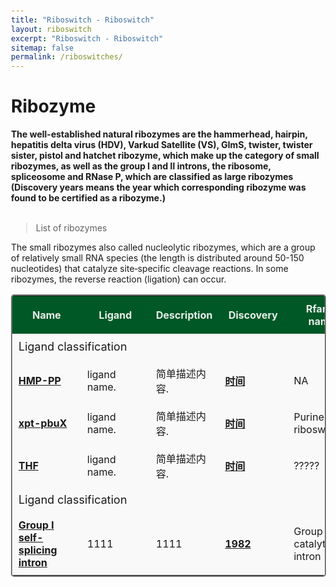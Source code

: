 ```yaml
---
title: "Riboswitch - Riboswitch"
layout: riboswitch
excerpt: "Riboswitch - Riboswitch"
sitemap: false
permalink: /riboswitches/
---
```

# Ribozyme


<strong>The well-established natural ribozymes are the hammerhead, hairpin, hepatitis delta virus (HDV), Varkud Satellite (VS), GlmS, twister, twister sister, pistol and hatchet ribozyme, which make up the category of small ribozymes, as well as the group I and II introns, the ribosome, spliceosome and RNase P, which are classified as large ribozymes (Discovery years means the year which corresponding ribozyme was found to be certified as a ribozyme.)</strong><br><br>


> List of ribozymes 

The small ribozymes also called nucleolytic ribozymes, which are a group of relatively small RNA species (the length is distributed around 50-150 nucleotides) that catalyze site‐specific cleavage reactions. In some ribozymes, the reverse reaction (ligation) can occur. <font>

<html lang="en">
  <head>
    <meta charset="utf-8">
    <title>Sort table example</title>
    <style>
	    body {
			font-size: 14px;
			margin: 50px 30px;
            padding-top: 10px;
      }
		  table {
        border: 2px solid #f8f8ff;
        border: 2px solid #767676;
		    border: 2px solid #767676;
		    border-radius: 5px;
		    background-color: #fff;
        }
		  th {
        background-color: #719B71;
        background-color: #719B71;
        background-color: #005826;
        color: rgba(255,255,255,0.9);
		    cursor: pointer;
        }
		  td {
		    background-color: #ffffff;
		    background-color: #f9f9f9;
		    background-color: #f9f9f9;
		    }		
		  th, td {
		  min-width: 90px;
		  padding: 10px 10px;
		}		/*
		  .arrow {
		  display: inline-block;
		  vertical-align: middle;
		  width: 0;
		  height: 0;
		  margin-left: 5px;
		  opacity: 0.66;
		}		
		  .arrow.asc {
		  border-left: 4px solid transparent;
		  border-right: 4px solid transparent;
		  border-bottom: 4px solid #fff;
		} 
		  .arrow.dsc {
		  border-left: 4px solid transparent;
		  border-right: 4px solid transparent;
		  border-top: 4px solid #fff;
		}*/
	  </style>
  </head>
    <body>
        <table id="table_id" class="table table-striped table-bordered" cellspacing="0" width="100%">
            <tr>
                <th id="th0" onclick="SortTable(this)" class="as">Name<span class="arrow asc"></span></th>
                <th id="th1" onclick="SortTable(this)" class="as">Ligand<span class="arrow asc"></span></th>
                <th id="th2" onclick="SortTable(this)" class="as">Description<span class="arrow asc"></span></th>
                <th id="th3" onclick="SortTable(this)" class="as">Discovery<span class="arrow asc"></span></th>
                <th id="th4" onclick="SortTable(this)" class="as">Rfam-name<span class="arrow asc"></span></th>
                <th id="th5" onclick="SortTable(this)" class="as">Rfam-ID<span class="arrow asc"></span></th>
            </tr>
            <tr>
                <td colspan="6"><font size=4> Ligand classification</font></td>
            </tr>
            <tr>
                <td name="td0"><a href="https://www.ribocentre.org/docs/HMP-PP" target="_blank"><b>HMP-PP</b></a></td>
                <td name="td1">ligand name.</td>
                <td name="td2">简单描述内容.</td>
                <td name="td3"><a href="https://www.ncbi.nlm.nih.gov/pubmed/17833317" target="_blank"><b>时间</b> </a></td>
                <td name="td4">NA<br></td>
                <td name="td5">NA</td>
            </tr>
            <tr>
                <td name="td0"><a href="https://www.ribocentre.org/docs/xpt-pbuX" target="_blank"><b>xpt-pbuX</b></a></td>
                <td name="td1">ligand name.</td>
                <td name="td2">简单描述内容.</td>
                <td name="td3"><a href="https://www.ncbi.nlm.nih.gov/pubmed/17833317" target="_blank"><b>时间</b> </a></td>
                <td name="td4">
                Purine riboswitch<br>
                </td>
                <td name="td5"><a href="https://rfam.xfam.org/family/RF00167" target="_blank"><b>RF00167</b></a></td>
            </tr>
            <tr>
                <td name="td0"><a href="https://www.ribocentre.org/docs/THF" target="_blank"><b>THF</b></a></td>
                <td name="td1">ligand name.</td>
                <td name="td2">简单描述内容.</td>
                <td name="td3"><a href="https://www.ncbi.nlm.nih.gov/pubmed/17833317" target="_blank"><b>时间</b> </a></td>
                <td name="td4">
                ?????<br>
                </td>
                <td name="td5"><a href="https://rfam.xfam.org/family/F01831" target="_blank"><b>F01831</b></a></td>
            </tr>
            <tr>
                <td colspan="6"><font size=4> Ligand classification</font></td>
            </tr>
            <tr>
                <td name="td0"><a href="https://www.ribocentre.org/docs/groupI.html" target="_blank"><b>Group I self-splicing intron</b></a></td>
                <td name="td1">1111</td>
                <td name="td2">1111</td>
                <td name="td3"><a href="https://www.ncbi.nlm.nih.gov/pubmed/6297745" target="_blank"><b>1982</b></a></td>
                <td name="td4">Group I catalytic intron</td>
                <td name="td5"><a href="https://rfam.xfam.org/family/RF01807" target="_blank"><b>RF00028</b></a></td>
           </tr>
        </table>
    </body>
</html><br><br>
  
<!--<script type="text/javascript"> 
    var tag=1;
    function SortTable(obj){
        var td0s=document.getElementsByName("td0");//得到id为td0的一串列表，下相同
        var td1s=document.getElementsByName("td1");
        var td2s=document.getElementsByName("td2");
        var td3s=document.getElementsByName("td3");
        var td4s=document.getElementsByName("td4");
        var tdArray0=[];
        var tdArray1=[];
        var tdArray2=[];
        var tdArray3=[];
        var tdArray4=[];
        for(var i=0;i<td0s.length;i++){
            tdArray0.push(td0s[i].innerHTML);
        }//每串都写到数组中
        for(var i=0;i<td1s.length;i++){
            tdArray1.push(td1s[i].innerHTML);
        }
        for(var i=0;i<td2s.length;i++){
            tdArray2.push(td2s[i].innerHTML);
        }
        for(var i=0;i<td3s.length;i++){
            tdArray3.push(td3s[i].innerHTML);
        }
        for(var i=0;i<td4s.length;i++){
            tdArray4.push(td4s[i].innerHTML);
        }
        var tds = document.getElementsByName("td" + obj.id.substr(2, 1));
        //得到当前传入对象的那一列
        var columnArray=[];
        for(var i=0;i<tds.length;i++){
            columnArray.push(tds[i].innerHTML);
        }//当前那一列都写入column这个栈，是逆序的
        var orginArray=[];
        for(var i=0;i<columnArray.length;i++){
            orginArray.push(columnArray[i]);
        }//将这一列的内容再存储一遍，一会原来列表修改以后，
        //通过比对值的方式对应到当前行的内容，实现同行内容一起修改
        columnArray.sort();   //排序后的新值，只排序了当前列
        for(var i=0;i<columnArray.length;i++){
            for(var j=0;j<orginArray.length;j++){
                if(orginArray[j]==columnArray[i]){
                    document.getElementsByName("td0")[i].innerHTML=tdArray0[j];
                    document.getElementsByName("td1")[i].innerHTML=tdArray1[j];
                    document.getElementsByName("td2")[i].innerHTML=tdArray2[j];
                    document.getElementsByName("td3")[i].innerHTML=tdArray3[j];
                    document.getElementsByName("td4")[i].innerHTML=tdArray4[j];
                    orginArray[j]=null;
                    break;
                }
            }
        }
    }
</script>-->



